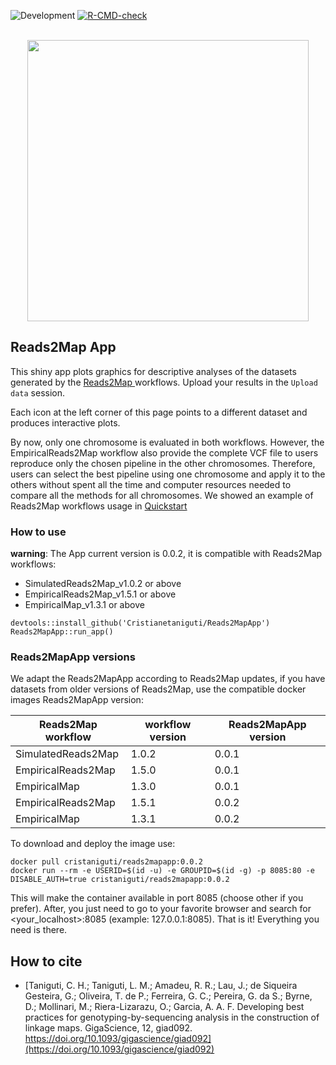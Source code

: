 ![Development](https://img.shields.io/badge/development-active-blue.svg)
[![R-CMD-check](https://github.com/Cristianetaniguti/Reads2MapApp/workflows/R-CMD-check/badge.svg)](https://github.com/Cristianetaniguti/Reads2MapApp/actions)

<p align="center">
<br>
<img src="https://github.com/Cristianetaniguti/Reads2Map/assets/7572527/6074320a-0eba-44b9-88e1-b89eda8aad70" width="450"/>
<br>
<p/>

## Reads2Map App

This shiny app plots graphics for descriptive analyses of the datasets generated by the [Reads2Map ](https://github.com/Cristianetaniguti/Reads2Map) workflows. Upload your results in the `Upload data` session. 

Each icon at the left corner of this page points to a different dataset and produces interactive plots.

By now, only one chromosome is evaluated in both workflows. However, the EmpiricalReads2Map workflow also provide the complete VCF file to users reproduce only the chosen pipeline in the other chromosomes. Therefore, users can select the best pipeline using one chromosome and apply it to the others without spent all the time and computer resources needed to compare all the methods for all chromosomes. We showed an example of Reads2Map workflows usage in [Quickstart](https://cristianetaniguti.github.io/Tutorials/Reads2Map/Setup_and_run_Reads2Map_workflows.html)

### How to use 

**warning**: The App current version is 0.0.2, it is compatible with Reads2Map workflows:

* SimulatedReads2Map_v1.0.2 or above
* EmpiricalReads2Map_v1.5.1 or above
* EmpiricalMap_v1.3.1 or above


```{r, eval=FALSE}
devtools::install_github('Cristianetaniguti/Reads2MapApp')
Reads2MapApp::run_app()
```

### Reads2MapApp versions

We adapt the Reads2MapApp according to Reads2Map updates, if you have datasets from older versions of Reads2Map, use the compatible docker images Reads2MapApp version:

Reads2Map workflow | workflow version | Reads2MapApp version
--- | --- | --- 
SimulatedReads2Map | 1.0.2 | 0.0.1 
EmpiricalReads2Map | 1.5.0 | 0.0.1
EmpiricalMap | 1.3.0 | 0.0.1
EmpiricalReads2Map | 1.5.1 | 0.0.2
EmpiricalMap | 1.3.1 | 0.0.2

To download and deploy the image use:

```{bash, eval=FALSE}
docker pull cristaniguti/reads2mapapp:0.0.2  
docker run --rm -e USERID=$(id -u) -e GROUPID=$(id -g) -p 8085:80 -e DISABLE_AUTH=true cristaniguti/reads2mapapp:0.0.2
```

This will make the container available in port 8085 (choose other if you prefer). After, you just need to go to your favorite browser and search for <your_localhost>:8085 (example: 127.0.0.1:8085). That is it! Everything you need is there.

## How to cite

* [Taniguti, C. H.; Taniguti, L. M.; Amadeu, R. R.; Lau, J.; de Siqueira Gesteira, G.; Oliveira, T. de P.; Ferreira, G. C.; Pereira, G. da S.;  Byrne, D.;  Mollinari, M.; Riera-Lizarazu, O.; Garcia, A. A. F. Developing best practices for genotyping-by-sequencing analysis in the construction of linkage maps. GigaScience, 12, giad092. https://doi.org/10.1093/gigascience/giad092](https://doi.org/10.1093/gigascience/giad092)

